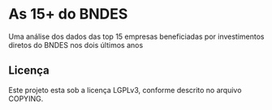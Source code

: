 As 15+ do BNDES
=======================

Uma análise dos dados das top 15 empresas beneficiadas por investimentos diretos do BNDES nos dois últimos anos

Licença
---------

Este projeto esta sob a licença LGPLv3, conforme descrito no arquivo COPYING.